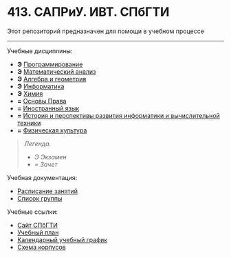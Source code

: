 # 413. САПРиУ. ИВТ. СПбГТИ
Этот репозиторий предназначен для помощи в учебном процессе
________

Учебные дисциплины:

* **Э** [Программирование](Subjects/Programming.md)
* **Э** [Математический анализ](Subjects/MathematicalAnalysis.md)
* **Э** [Алгебра и геометрия](Subjects/Algebra%26Geometry.md)
* **Э** [Информатика](Subjects/ComputerScience.md)
* **Э** [Химия](Subjects/Chemistry.md)
* **=** [Основы Права](Subjects/LawBasics.md)
* **=** [Иностранный язык]()
* **=** [История и перспективы развития информатики и вычислительной техники]()
* **=** [Физическая культура]()

>*Легенда.*
>* *Э Экзамен*
>* *= Зачет*


Учебная документация:
* [Расписание занятий](Timetable.md#Расписание)
* [Список группы](GroupList.md)

Учебные ссылки:
* [Сайт СПбГТИ](http://technolog.edu.ru/)
* [Учебный план](http://technolog.edu.ru/sveden/files/09.03.01_2019_UP.pdf)
* [Календарный учебный график](http://technolog.edu.ru/sveden/files/09.03.01_2019_SAPR_Grafik.pdf)
* [Схема корпусов](http://technolog.edu.ru/contacts/karta.html)
